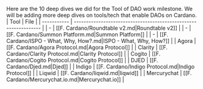 
Here are the 10 deep dives we did for the Tool of DAO work milestone. We will be adding more deep dives on tools/tech that enable DAOs on Cardano.
| Tool        | File                                                             |
| ----------- | ---------------------------------------------------------------- |
| \-          | [[F. Cardano/Roundtable v2.md\|Roundtable v2]]                   |
| \-          | [[F. Cardano/Summon Platform.md\|Summon Platform]]               |
| \-          | [[F. Cardano/ISPO - What, Why, How?.md\|ISPO - What, Why, How?]] |
| Agora       | [[F. Cardano/Agora Protocol.md\|Agora Protocol]]                 |
| Clarity     | [[F. Cardano/Clarity Protocol.md\|Clarity Protocol]]             |
| Cogito      | [[F. Cardano/Cogito Protocol.md\|Cogito Protocol]]               |
| DJED        | [[F. Cardano/Djed.md\|Djed]]                                     |
| Indigo      | [[F. Cardano/Indigo Protocol.md\|Indigo Protocol]]               |
| Liqwid      | [[F. Cardano/liqwid.md\|liqwid]]                                 |
| Mercurychat | [[F. Cardano/Mercurychat.io.md\|Mercurychat.io]]                 |
